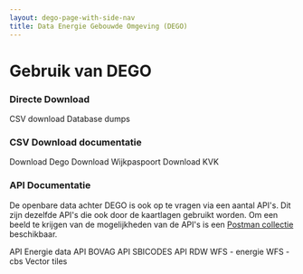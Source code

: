 ```yaml
---
layout: dego-page-with-side-nav
title: Data Energie Gebouwde Omgeving (DEGO)
---
```


# Gebruik van DEGO

### Directe Download
CSV download
Database dumps

### CSV Download documentatie
Download Dego
Download Wijkpaspoort
Download KVK


### API Documentatie

De openbare data achter DEGO is ook op te vragen via een aantal API's. Dit zijn dezelfde API's die ook door de kaartlagen gebruikt worden.
Om een beeld te krijgen van de mogelijkheden van de API's is een [Postman collectie](/_assets/CDF.postman_collection.json) beschikbaar.


API Energie data
API BOVAG
API SBICODES
API RDW
WFS - energie
WFS - cbs
Vector tiles
